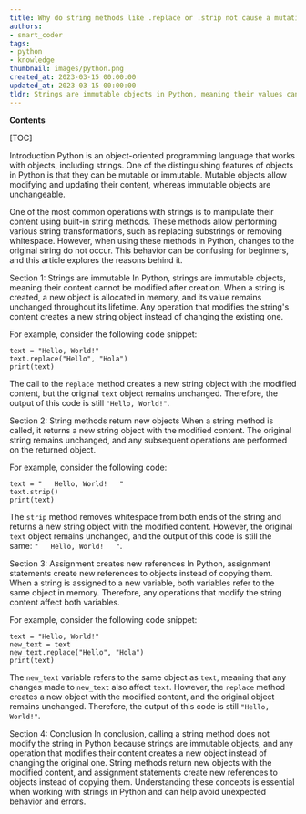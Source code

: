 ```yaml
---
title: Why do string methods like .replace or .strip not cause a mutation or modification to the string they are called on?
authors:
- smart_coder
tags:
- python
- knowledge
thumbnail: images/python.png
created_at: 2023-03-15 00:00:00
updated_at: 2023-03-15 00:00:00
tldr: Strings are immutable objects in Python, meaning their values cannot be changed after they are created, so calling a string method returns a new string with the desired changes rather than modifying the original string.
---
```


**Contents**

[TOC]

Introduction
Python is an object-oriented programming language that works with objects, including strings. One of the distinguishing features of objects in Python is that they can be mutable or immutable. Mutable objects allow modifying and updating their content, whereas immutable objects are unchangeable.

One of the most common operations with strings is to manipulate their content using built-in string methods. These methods allow performing various string transformations, such as replacing substrings or removing whitespace. However, when using these methods in Python, changes to the original string do not occur. This behavior can be confusing for beginners, and this article explores the reasons behind it.

Section 1: Strings are immutable
In Python, strings are immutable objects, meaning their content cannot be modified after creation. When a string is created, a new object is allocated in memory, and its value remains unchanged throughout its lifetime. Any operation that modifies the string's content creates a new string object instead of changing the existing one.

For example, consider the following code snippet:

```
text = "Hello, World!"
text.replace("Hello", "Hola")
print(text)
```

The call to the `replace` method creates a new string object with the modified content, but the original `text` object remains unchanged. Therefore, the output of this code is still `"Hello, World!"`.

Section 2: String methods return new objects
When a string method is called, it returns a new string object with the modified content. The original string remains unchanged, and any subsequent operations are performed on the returned object.

For example, consider the following code:

```
text = "   Hello, World!   "
text.strip()
print(text)
```

The `strip` method removes whitespace from both ends of the string and returns a new string object with the modified content. However, the original `text` object remains unchanged, and the output of this code is still the same: `"   Hello, World!   "`.

Section 3: Assignment creates new references
In Python, assignment statements create new references to objects instead of copying them. When a string is assigned to a new variable, both variables refer to the same object in memory. Therefore, any operations that modify the string content affect both variables.

For example, consider the following code snippet:

```
text = "Hello, World!"
new_text = text
new_text.replace("Hello", "Hola")
print(text)
```

The `new_text` variable refers to the same object as `text`, meaning that any changes made to `new_text` also affect `text`. However, the `replace` method creates a new object with the modified content, and the original object remains unchanged. Therefore, the output of this code is still `"Hello, World!"`.

Section 4: Conclusion
In conclusion, calling a string method does not modify the string in Python because strings are immutable objects, and any operation that modifies their content creates a new object instead of changing the original one. String methods return new objects with the modified content, and assignment statements create new references to objects instead of copying them. Understanding these concepts is essential when working with strings in Python and can help avoid unexpected behavior and errors.
